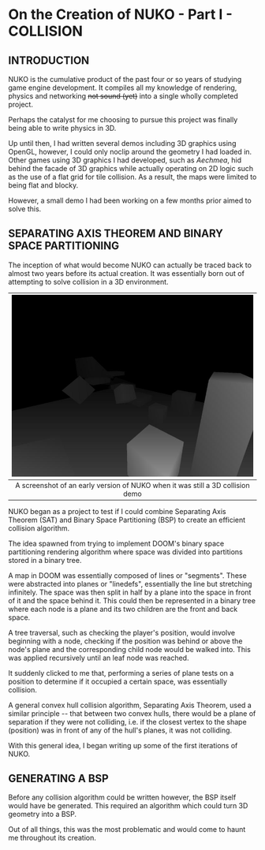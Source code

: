 # On the Creation of NUKO - Part I - COLLISION

## INTRODUCTION

NUKO is the cumulative product of the past four or so years of studying game
engine development. It compiles all my knowledge of rendering, physics and
networking ~~not sound (yet)~~ into a single wholly completed project.

Perhaps the catalyst for me choosing to pursue this project was finally being able to
write physics in 3D.

Up until then, I had written several demos including 3D graphics using OpenGL,
however, I could only noclip around the geometry I had loaded in. Other games
using 3D graphics I had developed, such as _Aechmea_, hid behind the facade of
3D graphics while actually operating on 2D logic such as the use of a flat grid
for tile collision. As a result, the maps were limited to being flat and blocky.

However, a small demo I had been working on a few months prior aimed to solve
this.

## SEPARATING AXIS THEOREM AND BINARY SPACE PARTITIONING

The inception of what would become NUKO can actually be traced back to almost
two years before its actual creation. It was essentially born out of attempting
to solve collision in a 3D environment.

|![nuko_old](assets/on_the_creation_of_nuko/nuko_old.jpg)|
|:--:|
|A screenshot of an early version of NUKO when it was still a 3D collision demo|

NUKO began as a project to test if I could combine Separating Axis Theorem (SAT)
and Binary Space Partitioning (BSP) to create an efficient collision algorithm.

The idea spawned from trying to implement DOOM's binary space partitioning
rendering algorithm where space was divided into partitions stored in a binary
tree.

A map in DOOM was essentially composed of lines or "segments". These were
abstracted into planes or "linedefs", essentially the line but stretching
infinitely. The space was then split in half by a plane into the space in front
of it and the space behind it. This could then be represented in a binary tree
where each node is a plane and its two children are the front and back space.

A tree traversal, such as checking the player's position, would involve
beginning with a node, checking if the position was behind or above the
node's plane and the corresponding child node would be walked into. This was
applied recursively until an leaf node was reached.

It suddenly clicked to me that, performing a series of plane tests on a position
to determine if it occupied a certain space, was essentially collision.

A general convex hull collision algorithm, Separating Axis Theorem, used a
similar principle -- that between two convex hulls, there would be a plane of
separation if they were not colliding, i.e. if the closest vertex to the shape
(position) was in front of any of the hull's planes, it was not colliding.

With this general idea, I began writing up some of the first iterations of NUKO.

## GENERATING A BSP

Before any collision algorithm could be written however, the BSP itself would
have be generated. This required an algorithm which could turn 3D geometry into
a BSP.

Out of all things, this was the most problematic and would come
to haunt me throughout its creation.
